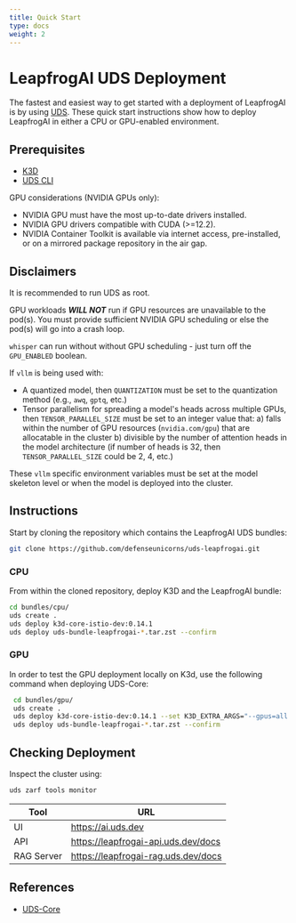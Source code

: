 ```yaml
---
title: Quick Start
type: docs
weight: 2
---
```


# LeapfrogAI UDS Deployment

The fastest and easiest way to get started with a deployment of LeapfrogAI is by using [UDS](https://github.com/defenseunicorns/uds-core). These quick start instructions show how to deploy LeapfrogAI in either a CPU or GPU-enabled environment.

## Prerequisites

- [K3D](https://k3d.io/)
- [UDS CLI](https://github.com/defenseunicorns/uds-cli)

GPU considerations (NVIDIA GPUs only):

- NVIDIA GPU must have the most up-to-date drivers installed.
- NVIDIA GPU drivers compatible with CUDA (>=12.2).
- NVIDIA Container Toolkit is available via internet access, pre-installed, or on a mirrored package repository in the air gap.

## Disclaimers

It is recommended to run UDS as root.

GPU workloads **_WILL NOT_** run if GPU resources are unavailable to the pod(s). You must provide sufficient NVIDIA GPU scheduling or else the pod(s) will go into a crash loop.

`whisper` can run without without GPU scheduling - just turn off the `GPU_ENABLED` boolean.

If `vllm` is being used with:

- A quantized model, then `QUANTIZATION` must be set to the quantization method (e.g., `awq`, `gptq`, etc.)
- Tensor parallelism for spreading a model's heads across multiple GPUs, then `TENSOR_PARALLEL_SIZE` must be set to an integer value that:
  a) falls within the number of GPU resources (`nvidia.com/gpu`) that are allocatable in the cluster
  b) divisible by the number of attention heads in the model architecture (if number of heads is 32, then `TENSOR_PARALLEL_SIZE` could be 2, 4, etc.)

These `vllm` specific environment variables must be set at the model skeleton level or when the model is deployed into the cluster.

## Instructions

Start by cloning the repository which contains the LeapfrogAI UDS bundles:

``` bash
git clone https://github.com/defenseunicorns/uds-leapfrogai.git
```

### CPU

From within the cloned repository, deploy K3D and the LeapfrogAI bundle:

``` bash
cd bundles/cpu/
uds create .
uds deploy k3d-core-istio-dev:0.14.1
uds deploy uds-bundle-leapfrogai-*.tar.zst --confirm
```

### GPU

In order to test the GPU deployment locally on K3d, use the following command when deploying UDS-Core:

```bash
 cd bundles/gpu/
 uds create .
 uds deploy k3d-core-istio-dev:0.14.1 --set K3D_EXTRA_ARGS="--gpus=all --image=ghcr.io/justinthelaw/k3d-gpu-support:v1.27.4-k3s1-cuda"
 uds deploy uds-bundle-leapfrogai-*.tar.zst --confirm
```

## Checking Deployment

Inspect the cluster using:

```bash
uds zarf tools monitor
```

| Tool       | URL                                   |
| ---------- | ------------------------------------- |
| UI         | <https://ai.uds.dev>                  |
| API        | <https://leapfrogai-api.uds.dev/docs> |
| RAG Server | <https://leapfrogai-rag.uds.dev/docs> |

## References

- [UDS-Core](https://github.com/defenseunicorns/uds-core)

